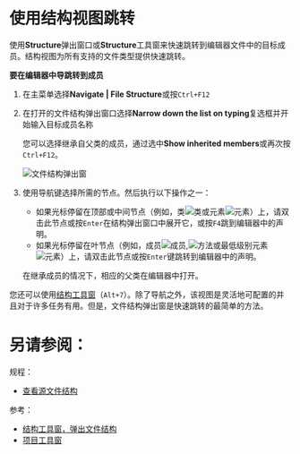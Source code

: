 # 使用结构视图跳转


使用**Structure**弹出窗口或**Structure**工具窗来快速跳转到编辑器文件中的目标成员。结构视图为所有支持的文件类型提供快速跳转。

**要在编辑器中导跳转到成员**

1. 在主菜单选择**Navigate | File Structure**或按`Ctrl+F12`
2. 在打开的文件结构弹出窗口选择**Narrow down the list on typing**复选框并开始输入目标成员名称
    
    您可以选择继承自父类的成员，通过选中**Show inherited members**或再次按`Ctrl+F12`。
    
    ![文件结构弹出窗](http://image.jellychen.cn/uploads/2017/01/web_ide_navigate_with_structure_view.png)
    
    
3. 使用导航键选择所需的节点。然后执行以下操作之一：
    
    * 如果光标停留在顶部或中间节点（例如，类![类](http://image.jellychen.cn/uploads/2017/01/classTypeJavaClass.png)或元素![元素](http://image.jellychen.cn/uploads/2017/01/xml_element.png)）上，请双击此节点或按`Enter`在结构弹出窗口中展开它，或按`F4`跳到编辑器中的声明。
    * 如果光标停留在叶节点（例如，成员![成员](http://image.jellychen.cn/uploads/2017/01/method.png),![方法](http://image.jellychen.cn/uploads/2017/01/field.png)或最低级别元素![元素](http://image.jellychen.cn/uploads/2017/01/xml_element.png)）上，请双击此节点或按`Enter`键跳转到编辑器中的声明。
    
    在继承成员的情况下，相应的父类在编辑器中打开。
    
您还可以使用[结构工具窗](/参考/工具窗参考/结构工具窗，弹出文件结构.md)（`Alt+7`）。除了导航之外，该视图是灵活地可配置的并且对于许多任务有用。但是，文件结构弹出窗是快速跳转的最简单的方法。



# 另请参阅：

规程：

* [查看源文件结构](/如何使用/常规指南/分析应用程序/查看代码结构和层级/查看源文件结构.md)

参考：

* [结构工具窗，弹出文件结构](/参考/工具窗参考/结构工具窗，弹出文件结构.md)
* [项目工具窗](/参考/工具窗参考/项目工具窗.md)